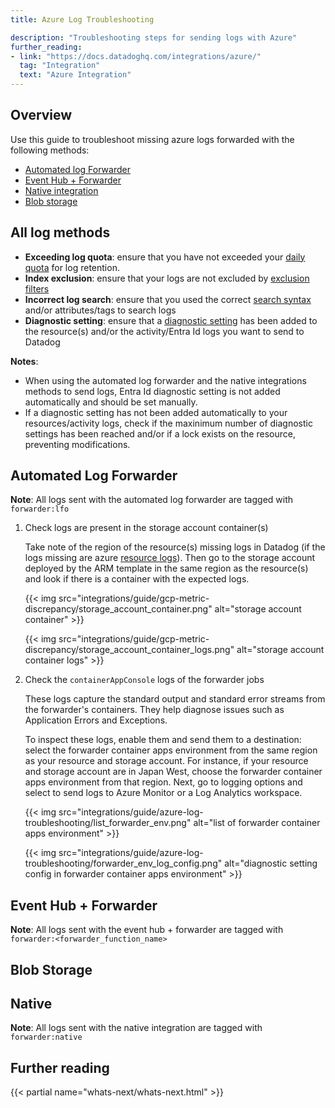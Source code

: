 ```yaml
---
title: Azure Log Troubleshooting

description: "Troubleshooting steps for sending logs with Azure"
further_reading:
- link: "https://docs.datadoghq.com/integrations/azure/"
  tag: "Integration"
  text: "Azure Integration"
---
```


## Overview

Use this guide to troubleshoot missing azure logs forwarded with the following methods:
- [Automated log Forwarder][1]
- [Event Hub + Forwarder][2]
- [Native integration][3]
- [Blob storage][4]

## All log methods

- **Exceeding log quota**: ensure that you have not exceeded your [daily quota][5] for log retention.
- **Index exclusion**: ensure that your logs are not excluded by [exclusion filters][6]
- **Incorrect log search**: ensure that you used the correct [search syntax][7] and/or attributes/tags to search logs
- **Diagnostic setting**: ensure that a [diagnostic setting][8] has been added to the resource(s) and/or the activity/Entra Id logs you want to send to Datadog

**Notes**: 
- When using the automated log forwarder and the native integrations methods to send logs, Entra Id diagnostic setting is not added automatically and should be set manually.
- If a diagnostic setting has not been added automatically to your resources/activity logs, check if the maxinimum number of diagnostic settings has been reached and/or if a lock exists on the resource, preventing modifications. 

## Automated Log Forwarder 

**Note**: All logs sent with the automated log forwarder are tagged with `forwarder:lfo`

1. Check logs are present in the storage account container(s)

   Take note of the region of the resource(s) missing logs in Datadog (if the logs missing are azure [resource logs][8]). Then go to the storage account deployed by the ARM template in the same     region as the resource(s) and look if there is a container with the expected logs.

   {{< img src="integrations/guide/gcp-metric-discrepancy/storage_account_container.png" alt="storage account container" >}}

   {{< img src="integrations/guide/gcp-metric-discrepancy/storage_account_container_logs.png" alt="storage account container logs" >}}

2. Check the `containerAppConsole` logs of the forwarder jobs

   These logs capture the standard output and standard error streams from the forwarder's containers. They help diagnose issues such as Application Errors and Exceptions.
   
   To inspect these logs, enable them and send them to a destination: select the forwarder container apps environment from the same region as your resource and storage account. For instance, if     your resource and storage account are in Japan West, choose the forwarder container apps environment from that region. 
   Next, go to logging options and select to send logs to Azure Monitor or a Log Analytics workspace.

   {{< img src="integrations/guide/azure-log-troubleshooting/list_forwarder_env.png" alt="list of forwarder container apps environment" >}}

   {{< img src="integrations/guide/azure-log-troubleshooting/forwarder_env_log_config.png" alt="diagnostic setting config in forwarder container apps environment" >}}

## Event Hub + Forwarder

**Note**: All logs sent with the event hub + forwarder are tagged with `forwarder:<forwarder_function_name>`

## Blob Storage 

## Native 

**Note**: All logs sent with the native integration are tagged with `forwarder:native`
   
## Further reading

{{< partial name="whats-next/whats-next.html" >}}

[1]: https://docs.datadoghq.com/logs/guide/azure-logging-guide/?tab=automated#setup
[2]: https://docs.datadoghq.com/logs/guide/azure-logging-guide/?tab=eventhub#setup
[3]: https://docs.datadoghq.com/logs/guide/azure-logging-guide/?tab=blobstorage#setup
[4]: https://docs.datadoghq.com/integrations/guide/azure-portal/?tab=vmextension&site=us3#log-collection
[5]: https://docs.datadoghq.com/logs/log_configuration/indexes/#set-daily-quota
[6]: https://docs.datadoghq.com/logs/log_configuration/indexes/#exclusion-filters
[7]: https://docs.datadoghq.com/logs/explorer/search/
[8]: https://learn.microsoft.com/en-us/azure/azure-monitor/platform/diagnostic-settings?tabs=portal
[9]: https://learn.microsoft.com/en-us/azure/azure-monitor/reference/logs-index
